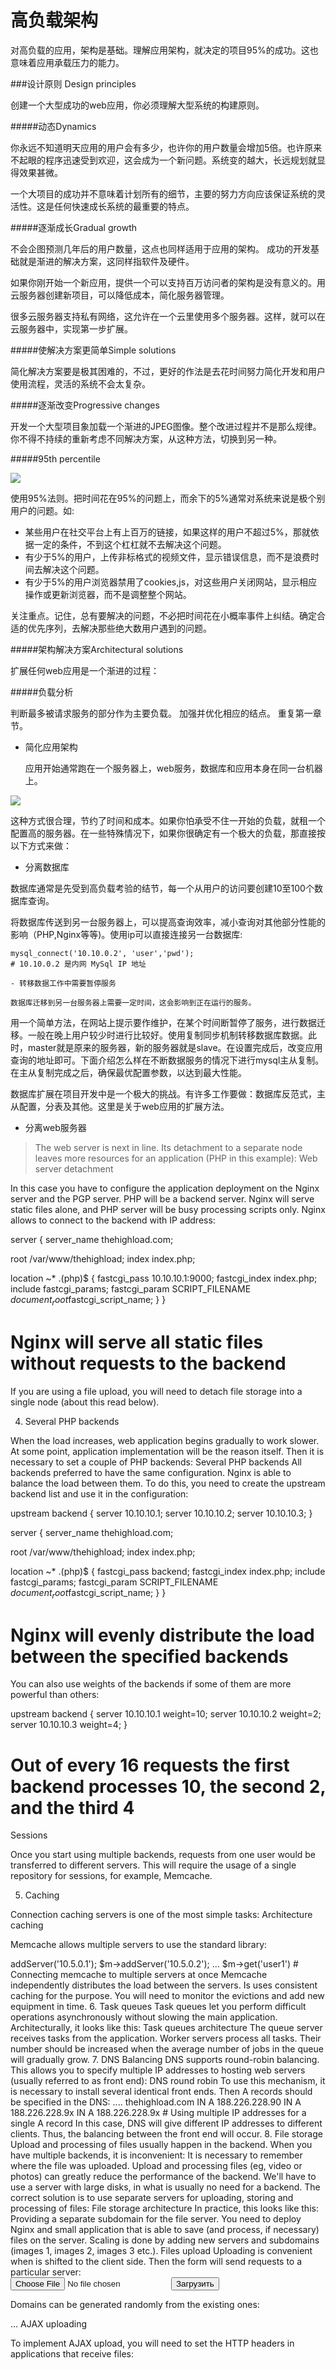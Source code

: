 高负载架构
===========

对高负载的应用，架构是基础。理解应用架构，就决定的项目95%的成功。这也意味着应用承载压力的能力。

###设计原则 Design principles

创建一个大型成功的web应用，你必须理解大型系统的构建原则。

#####动态Dynamics

你永远不知道明天应用的用户会有多少，也许你的用户数量会增加5倍。也许原来不起眼的程序迅速受到欢迎，这会成为一个新问题。系统变的越大，长远规划就显得效果甚微。

一个大项目的成功并不意味着计划所有的细节，主要的努力方向应该保证系统的灵活性。这是任何快速成长系统的最重要的特点。

#####逐渐成长Gradual growth

不会企图预测几年后的用户数量，这点也同样适用于应用的架构。 成功的开发基础就是渐进的解决方案，这同样指软件及硬件。

如果你刚开始一个新应用，提供一个可以支持百万访问者的架构是没有意义的。用云服务器创建新项目，可以降低成本，简化服务器管理。

很多云服务器支持私有网络，这允许在一个云里使用多个服务器。这样，就可以在云服务器中，实现第一步扩展。

#####使解决方案更简单Simple solutions

简化解决方案要是极其困难的，不过，更好的作法是去花时间努力简化开发和用户使用流程，灵活的系统不会太复杂。

#####逐渐改变Progressive changes

开发一个大型项目象加载一个渐进的JPEG图像。整个改进过程并不是那么规律。你不得不持续的重新考虑不同解决方案，从这种方法，切换到另一种。

#####95th percentile

![](https://i.onthe.io/shpzkl7ilgu5jiebg.c7dc113c.jpg)

使用95%法则。把时间花在95%的问题上，而余下的5%通常对系统来说是极个别用户的问题。如:

- 某些用户在社交平台上有上百万的链接，如果这样的用户不超过5%，那就依据一定的条件，不到这个杠杠就不去解决这个问题。
- 有少于5%的用户，上传非标格式的视频文件，显示错误信息，而不是浪费时间去解决这个问题。
- 有少于5%的用户浏览器禁用了cookies,js，对这些用户关闭网站，显示相应操作或更新浏览器，而不是调整整个网站。

关注重点。记住，总有要解决的问题，不必把时间花在小概率事件上纠结。确定合适的优先序列，去解决那些绝大数用户遇到的问题。


#####架构解决方案Architectural solutions

扩展任何web应用是一个渐进的过程：

#####负载分析

判断最多被请求服务的部分作为主要负载。
加强并优化相应的结点。
重复第一章节。

- 简化应用架构

    应用开始通常跑在一个服务器上，web服务，数据库和应用本身在同一台机器上。

![](https://i.onthe.io/shpzkl76lkr6i9q1t.67c398ad.jpg)

这种方式很合理，节约了时间和成本。如果你怕承受不住一开始的负载，就租一个配置高的服务器。在一些特殊情况下，如果你很确定有一个极大的负载，那直接按以下方式来做：


- 分离数据库

数据库通常是先受到高负载考验的结节，每一个从用户的访问要创建10至100个数据库查询。

将数据库传送到另一台服务器上，可以提高查询效率，减小查询对其他部分性能的影响（PHP,Nginx等等)。使用ip可以直接连接另一台数据库:

	mysql_connect('10.10.0.2', 'user','pwd');
	# 10.10.0.2 是内网 MySql IP 地址 

	- 转移数据工作中需要暂停服务

	数据库迁移到另一台服务器上需要一定时间，这会影响到正在运行的服务。
	
用一个简单方法，在网站上提示要作维护，在某个时间断暂停了服务，进行数据迁移。一般在晚上用户较少时进行比较好。使用复制同步机制转移数据库数据。此时，master就是原来的服务器，新的服务器就是slave。在设置完成后，改变应用查询的地址即可。下面介绍怎么样在不断数据服务的情况下进行mysql主从复制。在主从复制完成之后，确保最优配置参数，以达到最大性能。

数据库扩展在项目开发中是一个极大的挑战。有许多工作要做：数据库反范式，主从配置，分表及其他。这里是关于web应用的扩展方法。


- 分离web服务器
>The web server is next in line. Its detachment to a separate node leaves more resources for an application (PHP in this example): Web server detachment

In this case you have to configure the application deployment on the Nginx server and the PGP server. PHP will be a backend server. Nginx will serve static files alone, and PHP server will be busy processing scripts only. Nginx allows to connect to the backend with IP address:

server {
  server_name thehighload.com;

  root /var/www/thehighload;
  index index.php;

  location ~* \.(php)$ {
        fastcgi_pass 10.10.10.1:9000;
        fastcgi_index index.php;
        include fastcgi_params;
        fastcgi_param SCRIPT_FILENAME $document_root$fastcgi_script_name;
    }
}
# Nginx will serve all static files without requests to the backend

If you are using a file upload, you will need to detach file storage into a single node (about this read below).

4. Several PHP backends

When the load increases, web application begins gradually to work slower. At some point, application implementation will be the reason itself. Then it is necessary to set a couple of PHP backends: Several PHP backends All backends preferred to have the same configuration. Nginx is able to balance the load between them. To do this, you need to create the upstream backend list and use it in the configuration:

upstream backend {
    server 10.10.10.1;
    server 10.10.10.2;
    server 10.10.10.3;
}

server {
  server_name thehighload.com;

  root /var/www/thehighload;
  index index.php;

  location ~* \.(php)$ {
        fastcgi_pass backend;
        fastcgi_index index.php;
        include fastcgi_params;
        fastcgi_param SCRIPT_FILENAME $document_root$fastcgi_script_name;
    }
}
# Nginx will evenly distribute the load between the specified backends

You can also use weights of the backends if some of them are more powerful than others:

upstream backend {
    server 10.10.10.1 weight=10;
    server 10.10.10.2 weight=2;
    server 10.10.10.3 weight=4;
}
# Out of every 16 requests the first backend processes 10, the second 2, and the third 4

Sessions

Once you start using multiple backends, requests from one user would be transferred to different servers. This will require the usage of a single repository for sessions, for example, Memcache.

5. Caching

Connection caching servers is one of the most simple tasks: Architecture caching

Memcache allows multiple servers to use the standard library:

<?
$m = new Memcache;
$m->addServer('10.5.0.1');
$m->addServer('10.5.0.2');
...
$m->get('user1')
# Connecting memcache to multiple servers at once

Memcache independently distributes the load between the servers. Is uses consistent caching for the purpose. You will need to monitor the evictions and add new equipment in time.

6. Task queues

Task queues let you perform difficult operations asynchronously without slowing the main application. Architecturally, it looks like this: Task queues architecture

The queue server receives tasks from the application. Worker servers process all tasks. Their number should be increased when the average number of jobs in the queue will gradually grow.

7. DNS Balancing

DNS supports round-robin balancing. This allows you to specify multiple IP addresses to hosting web servers (usually referred to as front end): DNS round robin

To use this mechanism, it is necessary to install several identical front ends. Then A records should be specified in the DNS:


....
thehighload.com    IN  A       188.226.228.90
                  IN  A       188.226.228.9x
                  IN  A       188.226.228.9x
# Using multiple IP addresses for a single A record

In this case, DNS will give different IP addresses to different clients. Thus, the balancing between the front end will occur.

8. File storage

Upload and processing of files usually happen in the backend. When you have multiple backends, it is inconvenient:

It is necessary to remember where the file was uploaded.
Upload and processing files (eg, video or photos) can greatly reduce the performance of the backend.
We'll have to use a server with large disks, in what is usually no need for a backend.
The correct solution is to use separate servers for uploading, storing and processing of files: File storage architecture

In practice, this looks like this:

Providing a separate subdomain for the file server.
You need to deploy Nginx and small application that is able to save (and process, if necessary) files on the server.
Scaling is done by adding new servers and subdomains (images 1, images 2, images 3 etc.).
Files upload

Uploading is convenient when is shifted to the client side. Then the form will send requests to a particular server:

<form action="http://images1.thehighload.com/upload.php" method="post" enctype="multipart/form-data">
  <input type="file" name="file">
  <input type="submit" value="Загрузить">
</form>
Domains can be generated randomly from the existing ones:

<form action="http://images<?=mt_rand(1, 10)?>.ruhighload.com/upload.php" method="post" enctype="multipart/form-data">
...
AJAX uploading

To implement AJAX upload, you will need to set the HTTP headers in applications that receive files:

<?
header('Access-Control-Allow-Origin: http://ruhighload.com');
...
# This will send AJAX requests from thegihgload.com domain to the upload domains

Read further about the structure of storage for photos and media data in large projects.

The most important

Remember — not technology but architecture handles high loads. The technologies itself aren’t that important, but right usage is needed. Gradually scale and read more on architectural solutions.